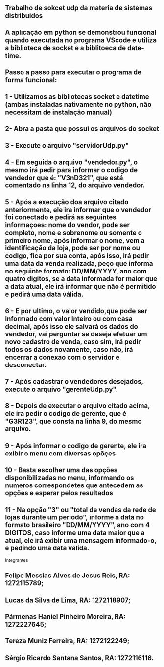 ## Trabalho de sokcet udp da materia de sistemas distribuidos

## A aplicação em python se demonstrou funcional quando executada no programa VScode e utiliza a biblioteca de socket e a biblitoeca de date-time.

## Passo a passo para executar o programa de forma funcional:

## 1 - Utilizamos as bibliotecas socket e datetime (ambas instaladas nativamente no python, não necessitam de instalação manual)

## 2- Abra a pasta que possui os arquivos do socket

## 3 - Execute o arquivo "servidorUdp.py"

## 4 - Em seguida o arquivo "vendedor.py", o mesmo irá pedir para informar o codigo de vendedor que é: "V3nD321", que está comentado na linha 12, do arquivo vendedor.

## 5 - Após a execução doa arquivo citado anteriormente, ele ira informar que o vendedor foi conectado e pedirá as seguintes informaçoes: nome do vendor, pode ser completo, nome e sobrenome ou somente o primeiro nome, após informar o nome, vem a identificação da loja, pode ser por nome ou codigo, fica por sua conta, após isso, irá pedir uma data da venda realizada, peço que informa no seguinte formato: DD/MM/YYYY, ano com quatro digitos, se a data informada for maior que a data atual, ele irá informar que não é permitido e pedirá uma data válida.

## 6 - E por ultimo, o valor vendido,que pode ser informado com valor inteiro ou com casa decimal, após isso ele salvará os dados do vendedor, vai perguntar se deseja efetuar um novo cadastro de venda, caso sim, irá pedir todos os dados novamente, caso não, irá encerrar a conexao com o servidor e desconectar.

## 7 - Após cadastrar o vendedores desejados, execute o arquivo "gerenteUdp.py".

## 8 - Depois de executar o arquivo citado acima, ele ira pedir o codigo de gerente, que é "G3R123", que consta na linha 9, do mesmo arquivo.

## 9 - Após informar o codigo de gerente, ele ira exibir o menu com diversas opõçes

## 10 - Basta escolher uma das opções disponibilizadas no menu, informando os numeros correspondetes que antecedem as opções e esperar pelos resultados

## 11 - Na opção "3" ou "total de vendas da rede de lojas durante um periodo", informe a data no formato brasileiro "DD/MM/YYYY", ano com 4 DIGITOS, caso informe uma data maior que a atual, ele irá exibir uma mensagem informado-o, e pedindo uma data válida.

Integrantes
## Felipe Messias Alves de Jesus Reis, RA: 1272115789;
## Lucas da Silva de Lima, RA: 1272118907;
## Pármenas Haniel Pinheiro Moreira, RA: 1272227645;
## Tereza Muniz Ferreira, RA: 1272122249;
## Sérgio Ricardo Santana Santos, RA: 1272116116.
